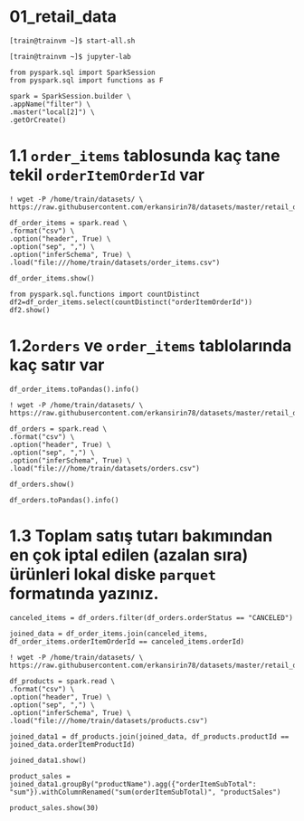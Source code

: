 # 01_retail_data

```
[train@trainvm ~]$ start-all.sh
```
```
[train@trainvm ~]$ jupyter-lab
```
```
from pyspark.sql import SparkSession
from pyspark.sql import functions as F
```

```
spark = SparkSession.builder \
.appName("filter") \
.master("local[2]") \
.getOrCreate()
```
# 1.1 `order_items` tablosunda kaç tane **tekil** `orderItemOrderId` var
```
! wget -P /home/train/datasets/ \
https://raw.githubusercontent.com/erkansirin78/datasets/master/retail_db/order_items.csv
```

```
df_order_items = spark.read \
.format("csv") \
.option("header", True) \
.option("sep", ",") \
.option("inferSchema", True) \
.load("file:///home/train/datasets/order_items.csv")
```

```
df_order_items.show()
```

```
from pyspark.sql.functions import countDistinct
df2=df_order_items.select(countDistinct("orderItemOrderId"))
df2.show()
```

# 1.2`orders` ve `order_items` tablolarında kaç satır var
```
df_order_items.toPandas().info()
```
```
! wget -P /home/train/datasets/ \
https://raw.githubusercontent.com/erkansirin78/datasets/master/retail_db/orders.csv
```

```
df_orders = spark.read \
.format("csv") \
.option("header", True) \
.option("sep", ",") \
.option("inferSchema", True) \
.load("file:///home/train/datasets/orders.csv")
```


```
df_orders.show()
```


```
df_orders.toPandas().info()
```

# 1.3 Toplam satış tutarı bakımından en çok iptal edilen (azalan sıra) ürünleri lokal diske `parquet` formatında yazınız.

```
canceled_items = df_orders.filter(df_orders.orderStatus == "CANCELED")
```
```
joined_data = df_order_items.join(canceled_items, df_order_items.orderItemOrderId == canceled_items.orderId)
```
```
! wget -P /home/train/datasets/ \
https://raw.githubusercontent.com/erkansirin78/datasets/master/retail_db/products.csv
```

```
df_products = spark.read \
.format("csv") \
.option("header", True) \
.option("sep", ",") \
.option("inferSchema", True) \
.load("file:///home/train/datasets/products.csv")
```

```
joined_data1 = df_products.join(joined_data, df_products.productId == joined_data.orderItemProductId)
```
```
joined_data1.show()
```
```
product_sales = joined_data1.groupBy("productName").agg({"orderItemSubTotal": "sum"}).withColumnRenamed("sum(orderItemSubTotal)", "productSales")
```
```
product_sales.show(30)
```








